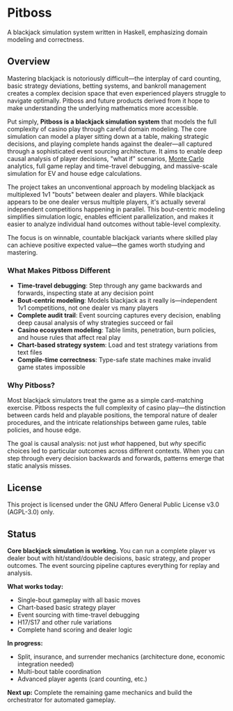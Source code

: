 # Pitboss

A blackjack simulation system written in Haskell, emphasizing domain modeling and correctness.

## Overview

Mastering blackjack is notoriously difficult—the interplay of card counting, basic strategy deviations, betting systems, and bankroll management creates a complex decision space that even experienced players struggle to navigate optimally. Pitboss and future products derived from it hope to make understanding the underlying mathematics more accessible.

Put simply, **Pitboss is a blackjack simulation system** that models the full complexity of casino play through careful domain modeling. The core simulation can model a player sitting down at a table, making strategic decisions, and playing complete hands against the dealer—all captured through a sophisticated event sourcing architecture. It aims to enable deep causal analysis of player decisions, "what if" scenarios, [Monte Carlo](https://en.wikipedia.org/wiki/Monte_Carlo_method) analytics, full game replay and time-travel debugging, and massive-scale simulation for EV and house edge calculations.

The project takes an unconventional approach by modeling blackjack as multiplexed 1v1 "bouts" between dealer and players. While blackjack appears to be one dealer versus multiple players, it's actually several independent competitions happening in parallel. This bout-centric modeling simplifies simulation logic, enables efficient parallelization, and makes it easier to analyze individual hand outcomes without table-level complexity.

The focus is on winnable, countable blackjack variants where skilled play can achieve positive expected value—the games worth studying and mastering.

### What Makes Pitboss Different

- **Time-travel debugging**: Step through any game backwards and forwards, inspecting state at any decision point
- **Bout-centric modeling**: Models blackjack as it really is—independent 1v1 competitions, not one dealer vs many players
- **Complete audit trail**: Event sourcing captures every decision, enabling deep causal analysis of why strategies succeed or fail
- **Casino ecosystem modeling**: Table limits, penetration, burn policies, and house rules that affect real play
- **Chart-based strategy system**: Load and test strategy variations from text files
- **Compile-time correctness**: Type-safe state machines make invalid game states impossible

### Why Pitboss?

Most blackjack simulators treat the game as a simple card-matching exercise. Pitboss respects the full complexity of casino play—the distinction between cards held and playable positions, the temporal nature of dealer procedures, and the intricate relationships between game rules, table policies, and house edge.

The goal is causal analysis: not just *what* happened, but *why* specific choices led to particular outcomes across different contexts. When you can step through every decision backwards and forwards, patterns emerge that static analysis misses.

## License

This project is licensed under the GNU Affero General Public License v3.0 (AGPL-3.0) only.

## Status

**Core blackjack simulation is working.** You can run a complete player vs dealer bout with hit/stand/double decisions, basic strategy, and proper outcomes. The event sourcing pipeline captures everything for replay and analysis.

**What works today:**
- Single-bout gameplay with all basic moves
- Chart-based basic strategy player
- Event sourcing with time-travel debugging
- H17/S17 and other rule variations
- Complete hand scoring and dealer logic

**In progress:**
- Split, insurance, and surrender mechanics (architecture done, economic integration needed)
- Multi-bout table coordination
- Advanced player agents (card counting, etc.)

**Next up:** Complete the remaining game mechanics and build the orchestrator for automated gameplay.
